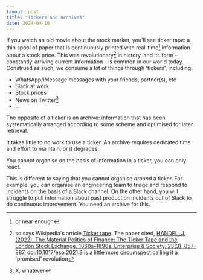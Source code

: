 ```yaml
---
layout: post
title: "Tickers and archives"
date: 2024-04-18
---
```

If you watch an old movie about the stock market, you'll see ticker tape: a thin spool of paper that is continuously printed with real-time[^1] information about a stock price. This was revolutionary[^2] in history, and its form - constantly-arriving current information - is common in our world today. Construed as such, we consume a lot of things through 'tickers', including:

* WhatsApp/iMessage messages with your friends, partner(s), etc
* Slack at work
* Stock prices
* News on Twitter[^3]
* ...

The opposite of a ticker is an archive: information that has been systematically arranged according to some scheme and optimised for later retrieval. 

It takes little to no work to use a ticker. An archive requires dedicated time and effort to maintain, or it degrades.

You cannot organise on the basis of information in a ticker, you can only react. 

This is different to saying that you cannot organise _around_ a ticker. For example, you can organise an engineering team to triage and respond to incidents on the basis of a Slack channel. On the other hand, you will struggle to pull information about past production incidents out of Slack to do continuous improvement. You need an archive for this.

[^1]: or near enough
[^2]: so says Wikipedia's article [Ticker tape](https://en.wikipedia.org/wiki/Ticker_tape). The paper cited, [HANDEL, J. (2022). The Material Politics of Finance: The Ticker Tape and the London Stock Exchange, 1860s–1890s. Enterprise & Society, 23(3), 857–887. doi:10.1017/eso.2021.3](https://www.cambridge.org/core/journals/enterprise-and-society/article/material-politics-of-finance-the-ticker-tape-and-the-london-stock-exchange-1860s1890s/7BA79594BE371FBD270D7C0D701F2B33) is a little more circumspect calling it a 'promised' revolution
[^3]: X, whatever